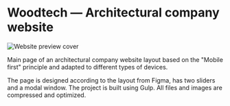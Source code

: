 # Woodtech — Architectural company website

![Website preview cover](https://repository-images.githubusercontent.com/546318440/f568152d-9c8d-45d1-9432-1c085b7fe492)

Main page of an architectural company website layout based on the "Mobile first" principle and adapted to different types of devices.

The page is designed according to the layout from Figma, has two sliders and a modal window. The project is built using Gulp. All files and images are compressed and optimized.
